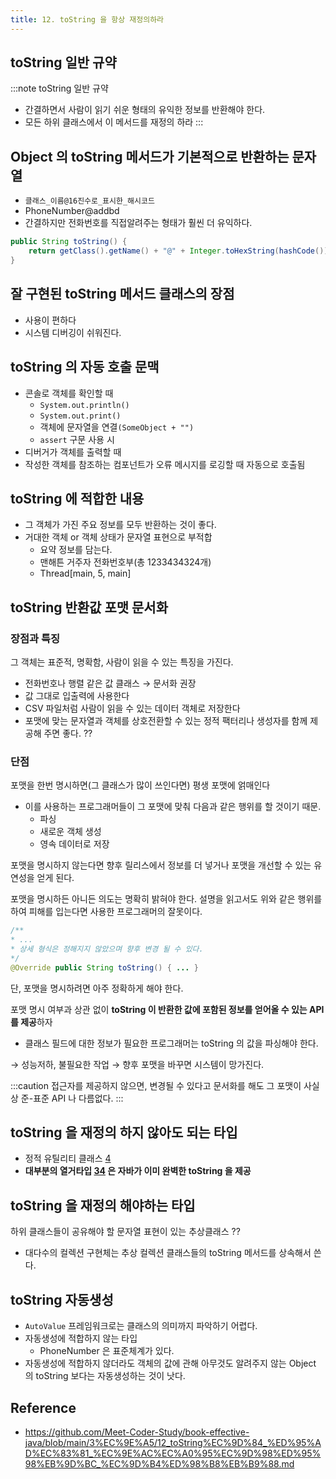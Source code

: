 ```yaml
---
title: 12. toString 을 항상 재정의하라
---
```


## toString 일반 규약
:::note toString 일반 규약
- 간결하면서 사람이 읽기 쉬운 형태의 유익한 정보를 반환해야 한다.
- 모든 하위 클래스에서 이 메서드를 재정의 하라
:::

## Object 의 toString 메서드가 기본적으로 반환하는 문자열
- `클래스_이름@16진수로_표시한_해시코드`
- PhoneNumber@addbd
- 간결하지만 전화번호를 직접알려주는 형태가 훨씬 더 유익하다.
```java
public String toString() {
    return getClass().getName() + "@" + Integer.toHexString(hashCode());
}
```

## 잘 구현된 toString 메서드 클래스의 장점
- 사용이 편하다
- 시스템 디버깅이 쉬워진다.

## toString 의 자동 호출 문맥
- 콘솔로 객체를 확인할 때
  - `System.out.println()`
  - `System.out.print()`
  - 객체에 문자열을 연결`(SomeObject + "")`
  - `assert` 구문 사용 시
- 디버거가 객체를 출력할 때
- 작성한 객체를 참조하는 컴포넌트가 오류 메시지를 로깅할 때 자동으로 호출됨

## toString 에 적합한 내용
- 그 객체가 가진 주요 정보를 모두 반환하는 것이 좋다.
- 거대한 객체 or 객체 상태가 문자열 표현으로 부적합
    - 요약 정보를 담는다.
    - 맨해튼 거주자 전화번호부(총 1233434324개)
    - Thread[main, 5, main]

## toString 반환값 포맷 문서화

### 장점과 특징
그 객체는 표준적, 명확함, 사람이 읽을 수 있는 특징을 가진다.

- 전화번호나 행렬 같은 값 클래스 → 문서화 권장
- 값 그대로 입출력에 사용한다
- CSV 파일처럼 사람이 읽을 수 있는 데이터 객체로 저장한다
- 포맷에 맞는 문자열과 객체를 상호전환할 수 있는 정적 팩터리나 생성자를 함께 제공해 주면 좋다. ??

### 단점
포맷을 한번 명시하면(그 클래스가 많이 쓰인다면) 평생 포맷에 얽매인다
- 이를 사용하는 프로그래머들이 그 포맷에 맞춰 다음과 같은 행위를 할 것이기 때문.
    - 파싱
    - 새로운 객체 생성
    - 영속 데이터로 저장


포맷을 명시하지 않는다면 향후 릴리스에서 정보를 더 넣거나 포맷을 개선할 수 있는 유연성을 얻게 된다.

포맷을 명시하든 아니든 의도는 명확히 밝혀야 한다.
설명을 읽고서도 위와 같은 행위를 하여 피해를 입는다면 사용한 프로그래머의 잘못이다.
```java
/**
* ...
* 상세 형식은 정해지지 않았으며 향후 변경 될 수 있다.
*/
@Override public String toString() { ... }
```

단, 포맷을 명시하려면 아주 정확하게 해야 한다.

포맷 명시 여부과 상관 없이 **toString 이 반환한 값에 포함된 정보를 얻어올 수 있는 API 를 제공**하자
- 클래스 필드에 대한 정보가 필요한 프로그래머는 toString 의 값을 파싱해야 한다.

→ 성능저하, 불필요한 작업
→ 향후 포맷을 바꾸면 시스템이 망가진다.

:::caution
접근자를 제공하지 않으면, 변경될 수 있다고 문서화를 해도
그 포맷이 사실상 준-표준 API 나 다름없다.
:::

## toString 을 재정의 하지 않아도 되는 타입
- 정적 유틸리티 클래스 [4](/docs/java/effective-java/ch2/ITEM4)
- **대부분의 열거타입 [34](/docs/java/effective-java/ch6/ITEM34) 은 자바가 이미 완벽한 toString 을 제공**

## toString 을 재정의 해야하는 타입
하위 클래스들이 공유해야 할 문자열 표현이 있는 추상클래스  ??
- 대다수의 컬렉션 구현체는 추상 컬렉션 클래스들의 toString 메서드를 상속해서 쓴다.

## toString 자동생성
- `AutoValue` 프레임워크로는 클래스의 의미까지 파악하기 어렵다.
- 자동생성에 적합하지 않는 타입
    - PhoneNumber 은 표준체계가 있다.
- 자동생성에 적합하지 않더라도
객체의 값에 관해 아무것도 알려주지 않는 Object 의 toString 보다는 자동생성하는 것이 낫다.

Reference
---
- https://github.com/Meet-Coder-Study/book-effective-java/blob/main/3%EC%9E%A5/12_toString%EC%9D%84_%ED%95%AD%EC%83%81_%EC%9E%AC%EC%A0%95%EC%9D%98%ED%95%98%EB%9D%BC_%EC%9D%B4%ED%98%B8%EB%B9%88.md
